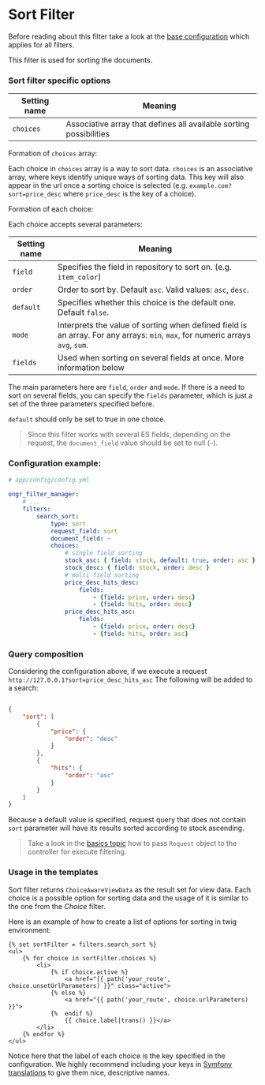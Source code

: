 # Sort Filter

Before reading about this filter take a look at the [base configuration](http://docs.ongr.io/FilterManagerBundle/Basics) which applies for all filters.

This filter is used for sorting the documents.

### Sort filter specific options

| Setting name           | Meaning                                                            |
|------------------------|--------------------------------------------------------------------|
| `choices`              | Associative array that defines all available sorting possibilities |

Formation of `choices` array:

Each choice in `choices` array is a way to sort data. `choices` is an associative array, where
keys identify unique ways of sorting data. This key will also appear in the url once a sorting 
choice is selected (e.g. `example.com?sort=price_desc` where `price_desc` is the key of a choice).
 
Formation of each choice:

Each choice accepts several parameters:

| Setting name           | Meaning                                                            |
|------------------------|--------------------------------------------------------------------|
| `field`                | Specifies the field in repository to sort on. (e.g. `item_color`)  |
| `order`                | Order to sort by. Default `asc`. Valid values: `asc`,  `desc`.     |
| `default`              | Specifies whether this choice is the default one. Default `false`. |
| `mode`                 | Interprets the value of sorting when defined field is an array. For any arrays: `min`, `max`, for numeric arrays `avg`, `sum`.     |
| `fields`               | Used when sorting on several fields at once. More information below |

The main parameters here are `field`, `order` and `mode`. If there is a need to sort on several
fields, you can specify the `fields` parameter, which is just a set of the three parameters specified
before.

`default` should only be set to true in one choice.

> Since this filter works with several ES fields, depending on the request, the 
`document_field` value should be set to null (`~`).

### Configuration example:

```yaml
# app/config/config.yml
    
ongr_filter_manager:
    # ...
    filters:
        search_sort:
            type: sort
            request_field: sort
            document_field: ~
            choices:
                # single field sorting
                stock_asc: { field: stock, default: true, order: asc }
                stock_desc: { field: stock, order: desc }
                # molti field sorting
                price_desc_hits_desc: 
                    fields: 
                        - {field: price, order: desc}
                        - {field: hits, order: desc}
                price_desc_hits_asc:
                    fields:
                        - {field: price, order: desc}
                        - {field: hits, order: asc}

```

### Query composition

Considering the configuration above, if we execute a request `http://127.0.0.1?sort=price_desc_hits_asc`
The following will be added to a search:

```json

{
    "sort": [
        {
            "price": {
                "order": "desc"
            }
        },
        {
            "hits": {
                "order": "asc"
            }
        }
    ]
}

```

Because a default value is specified, request query that does not contain `sort`
parameter will have its results sorted according to stock ascending.

> Take a look in the [basics topic](http://docs.ongr.io/FilterManagerBundle/Basics) how to pass `Request` object to the controller for execute filtering. 

### Usage in the templates

Sort filter returns `ChoiceAwareViewData` as the result set for view data. 
Each choice is a possible option for sorting data and the usage of it is similar
to the one from the *Choice* filter.

Here is an example of how to create a list of options for sorting in twig environment:

```twig
{% set sortFilter = filters.search_sort %}
<ul>
    {% for choice in sortFilter.choices %}
        <li>
            {% if choice.active %}
                <a href="{{ path('your_route', choice.unsetUrlParameters) }}" class="active">
            {% else %}
                <a href="{{ path('your_route', choice.urlParameters) }}">
            {%  endif %}
                {{ choice.label|trans() }}</a>
        </li>
    {% endfor %}
</ul>
```

Notice here that the label of each choice is the key specified in the configuration.
We highly recommend including your keys in [Symfony translations][1] to give them nice, 
descriptive names.

[1]: http://symfony.com/doc/current/translation.html 
